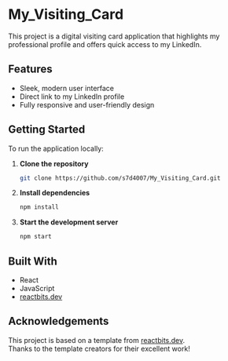 # My_Visiting_Card
This project is a digital visiting card application that highlights my professional profile and offers quick access to my LinkedIn.

## Features

- Sleek, modern user interface
- Direct link to my LinkedIn profile
- Fully responsive and user-friendly design

## Getting Started

To run the application locally:

1. **Clone the repository**
    ```bash
    git clone https://github.com/s7d4007/My_Visiting_Card.git
    ```
2. **Install dependencies**
    ```bash
    npm install
    ```
3. **Start the development server**
    ```bash
    npm start
    ```

## Built With

- React
- JavaScript
- [reactbits.dev](https://reactbits.dev)

## Acknowledgements

This project is based on a template from [reactbits.dev](https://reactbits.dev).  
Thanks to the template creators for their excellent work!
